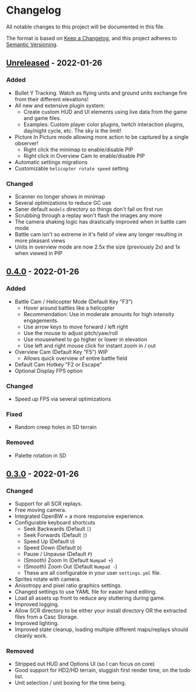 # Changelog
All notable changes to this project will be documented in this file.

The format is based on [Keep a Changelog](https://keepachangelog.com/en/1.0.0/),
and this project adheres to [Semantic Versioning](https://semver.org/spec/v2.0.0.html).

## [Unreleased] - 2022-01-26
### Added 
  - Bullet Y Tracking. Watch as flying units and ground units exchange fire from their different elevations!
  - All new and extensive plugin system:
    - Create custom HUD and UI elements using live data from the game and game files.
    - Examples: Custom player color plugins, twitch interaction plugins, day/night cycle, etc. The sky is the limit!
  - Picture In Picture mode allowing more action to be captured by a single observer!
    - Right click the minimap to enable/disable PIP
    - Right click in Overview Cam to enable/disable PIP
  - Automatic settings migrations
  - Customizable `helicopter rotate speed` setting
  
### Changed
- Scanner no longer shows in minimap
- Several optimizations to reduce GC use
- Saner default `models` directory so things don't fail on first run
- Scrubbing through a replay won't flash the images any more
- The camera shaking logic has drastically improved when in battle cam mode
- Battle cam isn't so extreme in it's field of view any longer resulting in more pleasant views
- Units in overview mode are now 2.5x the size (previously 2x) and 1x when viewed in PIP

## [0.4.0] - 2022-01-26
### Added 
- Battle Cam / Helicopter Mode (Default Key "F3")
  - Hover around battles like a helicopter
  - Recommendation: Use in moderate amounts for high intensity engagements.
  - Use arrow keys to move forward / left right
  - Use the mouse to adjust pitch/yaw/roll
  - Use mousewheel to go higher or lower in elevation
  - Use left and right mouse click for instant zoom in / out
- Overview Cam (Default Key "F5") WIP
  - Allows quick overview of entire battle field
- Default Cam Hotkey "F2 or Escape"
- Optional Display FPS option

### Changed
- Speed up FPS via several optimizations

### Fixed
- Random creep holes in SD terrain
### Removed
- Palette rotation in SD

## [0.3.0] - 2022-01-26

### Changed
- Support for all SCR replays.
- Free moving camera.
- Integrated OpenBW = a more responsive experience.
- Configurable keyboard shortcuts
  - Seek Backwards (Default `[`)
  - Seek Forwards (Default `]`)
  - Speed Up (Default `U`)
  - Speed Down (Default `D`)
  - Pause / Unpause (Default `P`)
  - (Smooth) Zoom In (Default `Numpad +`)
  - (Smooth) Zoom Out (Default `Numpad -`)
  - These are all configurable in your user `settings.yml` file.
- Sprites rotate with camera.
- Anisotropy and pixel ratio graphics settings.
- Changed settings to use YAML file for easier hand editing.
- Load all assets up front to reduce any stuttering during game.
- Improved logging.
- Allow SCR directory to be either your install directory OR the extracted files from a Casc Storage.
- Improved lighting.
- Improved state cleanup, loading multiple different maps/replays should cleanly work.

### Removed
- Stripped out HUD and Options UI (so I can focus on core)
- Good support for HD2/HD terrain, sluggish first render time, on the todo list.
- Unit selection / unit boxing for the time being.


[Unreleased]: https://github.com/imbateam-gg/titan-reactor/compare/v0.4.0...HEAD
[0.4.0]: https://github.com/imbateam-gg/titan-reactor/compare/v0.3.0...v0.4.0
[0.3.0]: https://github.com/imbateam-gg/titan-reactor/compare/alpha-0.1.3...v0.3.0
[0.2.0]: https://github.com/imbateam-gg/titan-reactor/compare/alpha-0.1.2...alpha-0.1.3